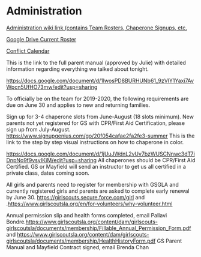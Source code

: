 # Administration
[Administration wiki link (contains Team Rosters, Chaperone Signups, etc.](https://github.com/java-rnrr/Administration/wiki/Administration)

[Google Drive Current Roster](https://docs.google.com/spreadsheets/d/1elqi9Rsi7gnoiSePfO318Bc0vllJihNfQlpu-jJFVys/edit?usp=sharing_eil&ts=5d05441c)

[Conflict Calendar](https://docs.google.com/spreadsheets/d/1NsMX6pz1jFr3-sdE_pcuofpXRr8v64KTu758imhiF7Q/edit?usp=sharing_eil&ts=5cfc1b80)

This is the link to the full parent manual (approved by Julie) with detailed information regarding everything we talked about tonight.

https://docs.google.com/document/d/1lwosPD8BURHUNb61_9zVlY1Yaxi7AvWpcn5UfHO73mw/edit?usp=sharing

To officially be on the team for 2019-2020, the following requirements are due on June 30 and applies to new and returning families.

Sign up for 3-4 chaperone slots from June-August (18 slots minimum).  New parents not yet registered for GS with CPR/First Aid Certification, please sign up from July-August.  https://www.signupgenius.com/go/20f054cafae2fa2fe3-summer This is the link to the step by step visual instructions on how to chaperone in color. 

https://docs.google.com/document/d/1jUuJWdnL2vUv7bzWUSCNnwc3dT7iDnpNo9f9vsyIKiM/edit?usp=sharing 
All chaperones should be CPR/First Aid Certified. GS or Mayfield will send an instructor to get us all certified in a private class, dates coming soon.

All girls and parents need to register for membership with GSGLA and currently registered girls and parents are asked to complete early renewal by June 30. https://girlscouts.secure.force.com/girl and .https://www.girlscoutsla.org/en/for-volunteers/why-volunteer.html

Annual permission slip and health forms  completed, email Pallavi Bondre.https://www.girlscoutsla.org/content/dam/girlscouts-girlscoutsla/documents/membership/Fillable_Annual_Permission_Form.pdf and https://www.girlscoutsla.org/content/dam/girlscouts-girlscoutsla/documents/membership/HealthHistoryForm.pdf
GS Parent Manual  and Mayfield Contract signed, email Brenda Chan 
